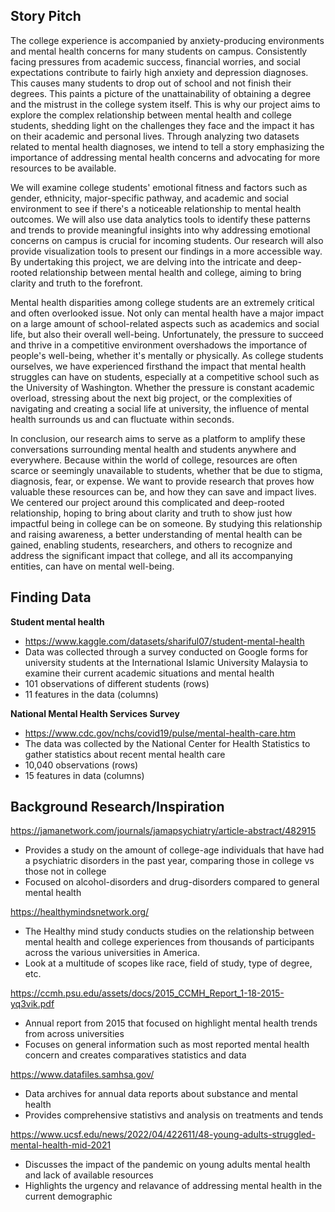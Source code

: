 ## Story Pitch
The college experience is accompanied by anxiety-producing environments and mental health concerns for many students on campus. Consistently facing pressures from academic success, financial worries, and social expectations contribute to fairly high anxiety and depression diagnoses. This causes many students to drop out of school and not finish their degrees. This paints a picture of the unattainability of obtaining a degree and the mistrust in the college system itself. This is why our project aims to explore the complex relationship between mental health and college students, shedding light on the challenges they face and the impact it has on their academic and personal lives. Through analyzing two datasets related to mental health diagnoses, we intend to tell a story emphasizing the importance of addressing mental health concerns and advocating for more resources to be available.

We will examine college students' emotional fitness and factors such as gender, ethnicity, major-specific pathway, and academic and social environment to see if there's a noticeable relationship to mental health outcomes. We will also use data analytics tools to identify these patterns and trends to provide meaningful insights into why addressing emotional concerns on campus is crucial for incoming students. Our research will also provide visualization tools to present our findings in a more accessible way. By undertaking this project, we are delving into the intricate and deep-rooted relationship between mental health and college, aiming to bring clarity and truth to the forefront.

Mental health disparities among college students are an extremely critical and often overlooked issue. Not only can mental health have a major impact on a large amount of school-related aspects such as academics and social life, but also their overall well-being. Unfortunately, the pressure to succeed and thrive in a competitive environment overshadows the importance of people's well-being, whether it's mentally or physically. As college students ourselves, we have experienced firsthand the impact that mental health struggles can have on students, especially at a competitive school such as the University of Washington. Whether the pressure is constant academic overload, stressing about the next big project, or the complexities of navigating and creating a social life at university, the influence of mental health surrounds us and can fluctuate within seconds.

In conclusion, our research aims to serve as a platform to amplify these conversations surrounding mental health and students anywhere and everywhere. Because within the world of college, resources are often scarce or seemingly unavailable to students, whether that be due to stigma, diagnosis, fear, or expense. We want to provide research that proves how valuable these resources can be, and how they can save and impact lives. We centered our project around this complicated and deep-rooted relationship, hoping to bring about clarity and truth to show just how impactful being in college can be on someone. By studying this relationship and raising awareness, a better understanding of mental health can be gained, enabling students, researchers, and others to recognize and address the significant impact that college, and all its accompanying entities, can have on mental well-being.


## Finding Data
**Student mental health**
- https://www.kaggle.com/datasets/shariful07/student-mental-health
- Data was collected through a survey conducted on Google forms for university students at the International Islamic University Malaysia to examine their current academic situations and mental health
- 101 observations of different students (rows)
- 11 features in the data (columns)

**National Mental Health Services Survey**
- https://www.cdc.gov/nchs/covid19/pulse/mental-health-care.htm
- The data was collected by the National Center for Health Statistics to gather statistics about recent mental health care
- 10,040 observations (rows)
- 15 features in data (columns)


## Background Research/Inspiration
https://jamanetwork.com/journals/jamapsychiatry/article-abstract/482915
- Provides a study on the amount of college-age individuals that have had a psychiatric disorders in the past year, comparing those in college vs those not in college
- Focused on alcohol-disorders and drug-disorders compared to general mental health

https://healthymindsnetwork.org/
- The Healthy mind study conducts studies on the relationship between mental health and college experiences from thousands of participants across the various universities in America.
- Look at a multitude of scopes like race, field of study, type of degree, etc. 

https://ccmh.psu.edu/assets/docs/2015_CCMH_Report_1-18-2015-yq3vik.pdf 
- Annual report from 2015 that focused on highlight mental health trends from across universities
- Focuses on general information such as most reported mental health concern and creates comparatives statistics and data

https://www.datafiles.samhsa.gov/ 
- Data archives for annual data reports about substance and mental health 
- Provides comprehensive statistivs and analysis on treatments and tends 

https://www.ucsf.edu/news/2022/04/422611/48-young-adults-struggled-mental-health-mid-2021
- Discusses the impact of the pandemic on young adults mental health and lack of available resources 
- Highlights the urgency and relavance of addressing mental health in the current demographic 

